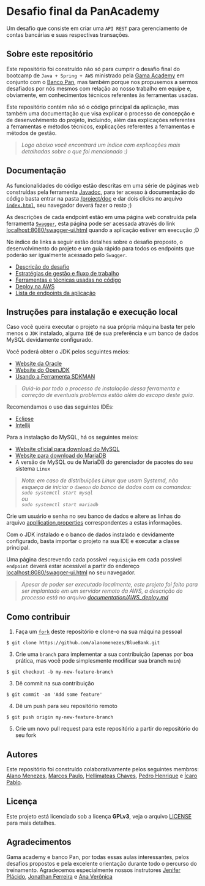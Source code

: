 # Desafio final da PanAcademy

Um desafio que consiste em criar uma `API REST` para gerenciamento de contas bancárias e suas respectivas transações.

## Sobre este repositório

Este repositório foi construído não só para cumprir o desafio final do bootcamp de `Java + Spring + AWS` ministrado pela [Gama Academy](https://www.gama.academy/) em conjunto com o [Banco Pan](https://www.bancopan.com.br/), mas também porque nos propusemos a sermos desafiados por nós mesmos com relação ao nosso trabalho em equipe e, obviamente, em conhecimentos técnicos referentes às ferramentas usadas.

Este repositório contém não só o código principal da aplicação, mas também uma documentação que visa explicar o processo de concepção e de desenvolvimento do projeto, incluindo, além das explicações referentes a ferramentas e métodos técnicos, explicações referentes a ferramentas e métodos de gestão.

>_Logo abaixo você encontrará um índice com explicações mais detalhadas sobre o que foi mencionado :)_

## Documentação

As funcionalidades do código estão descritas em uma série de páginas web construídas pela ferramenta [Javadoc](https://docs.oracle.com/javase/8/docs/technotes/tools/windows/javadoc.html), para ter acesso à documentação do código basta entrar na pasta [/project/doc](./project/doc/) e dar dois clicks no arquivo [`index.html`](./project/doc/index.html), seu navegador deverá fazer o resto ;)

As descrições de cada endpoint estão em uma página web construída pela ferramenta [`Swagger`](https://swagger.io/), esta página pode ser acessada através do link [localhost:8080/swagger-ui.html](http://localhost:8080/swagger-ui.html) quando a aplicação estiver em execução ;D

No índice de links a seguir estão detalhes sobre o desafio proposto, o desenvolvimento do projeto e um guia rápido para todos os endpoints que poderão ser igualmente acessado pelo `Swagger`.

- [Descrição do desafio](./documentation/challenge_description.md)
- [Estratégias de gestão e fluxo de trabalho](./documentation/management.md)
- [Ferramentas e técnicas usadas no código](./documentation/project_patterns.md)
- [Deploy na AWS](./documentation/AWS_deploy.md)
- [Lista de endpoints da aplicação](./documentation/endpoint_list.md)

## Instruções para instalação e execução local

Caso vocẽ queira executar o projeto na sua própria máquina basta ter pelo menos o `JDK` instalado, alguma `IDE` de sua preferência e um banco de dados MySQL devidamente configurado.

Você poderá obter o JDK pelos seguintes meios:
- [Website da Oracle](https://www.oracle.com/java/technologies/downloads/)
- [Website do OpenJDK](https://openjdk.java.net/)
- [Usando a Ferramenta SDKMAN](https://sdkman.io/)

>_Guiá-lo por todo o processo de instalação dessa ferramenta e correção de eventuais problemas estão além do escopo deste guia._

Recomendamos o uso das seguintes IDEs:
- [Eclipse](https://www.eclipse.org/downloads/)
- [Intellij](https://www.jetbrains.com/idea/download)

Para a instalação do MySQL, há os seguintes meios:
- [Website oficial para download do MySQL](https://dev.mysql.com/downloads/)
- [Website para download do MariaDB](https://mariadb.org/download/)
- A versão de MySQL ou de MariaDB do gerenciador de pacotes do seu sistema `Linux`

>_Nota: em caso de distribuições Linux que usam Systemd, não esqueça de iniciar o `daemon` do banco de dados com os comandos: <br>
`sudo systemctl start mysql` <br>
ou <br>
`sudo systemctl start mariadb`_

Crie um usuário e senha no seu banco de dados e altere as linhas do arquivo [appllication.properties](./project/src/main/resources/application.properties) correspondentes a estas informações.

Com o JDK instalado e o banco de dados instalado e devidamente configurado, basta importar o projeto na sua IDE e executar a classe principal.

Uma página descrevendo cada possível `requisição` em cada possível `endpoint` deverá estar acessível a partir do endereço [localhost:8080/swagger-ui.html](http://localhost:8080/swagger-ui.html) no seu navegador.

>_Apesar de poder ser executado localmente, este projeto foi feito para ser implantado em um servidor remoto da AWS, a descrição do processo está no arquivo [documentation/AWS_deploy.md](./documentation/AWS_deploy.md)_

## Como contribuir

1. Faça um [`fork`](https://github.com/alanomenezes/BlueBank/fork) deste repositório e clone-o na sua máquina pessoal
```console
$ git clone https://github.com/alanomenezes/BlueBank.git
```
3. Crie uma `branch` para implementar a sua contribuição (apenas por boa prática, mas você pode simplesmente modificar sua branch `main`)
```console
$ git checkout -b my-new-feature-branch
```
3. Dê commit na sua contribuição
```console
$ git commit -am 'Add some feature'
```
4. Dê um push para seu repositório remoto
```console
$ git push origin my-new-feature-branch
```
5. Crie um novo pull request para este repositório a partir do repositório do seu fork

## Autores

Este repositório foi construído colaborativamente pelos seguintes membros: [Alano Menezes](https://github.com/alanomenezes), [Marcos Paulo](https://github.com/hellomp), [Hellimateas Chaves](https://github.com/Hellimateas), [Pedro Henrique](https://github.com/PedroHenriquebc) e [Ícaro Pablo](https://github.com/IcaroPablo).

## Licença

Este projeto está licenciado sob a licença **GPLv3**, veja o arquivo [LICENSE](./LICENSE) para mais detalhes.

## Agradecimentos

Gama academy e banco Pan, por todas essas aulas interessantes, pelos desafios propostos e pela excelente orientação durante todo o percurso do treinamento. Agradecemos especialmente nossos instrutores [Jenifer Plácido](https://www.linkedin.com/in/jenifer-pl%C3%A1cido-00b5611ab/), [Jonathan Ferreira](https://www.linkedin.com/in/jferreira33/) e [Ana Verônica](https://www.linkedin.com/in/ana-ver%C3%B4nica-nascimento-cruz-1896a0158/)
